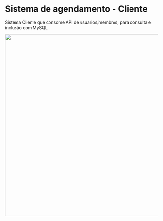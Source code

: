 # Sistema de agendamento - Cliente
 Sistema Cliente que consome API de usuarios/membros, para consulta e inclusão com MySQL
 
<img src="./homePage.PNG" width="600px" >





  
